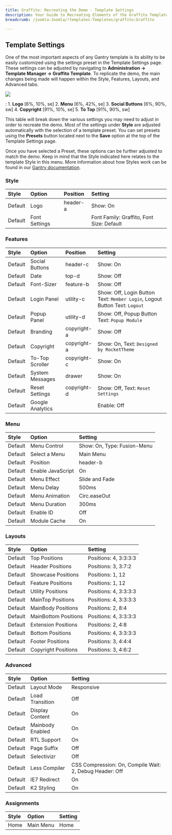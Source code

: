 ```yaml
---
title: Graffito: Recreating the Demo - Template Settings
description: Your Guide to Recreating Elements of the Graffito Template for Joomla
breadcrumb: /joomla:Joomla/!templates:Templates/graffito:Graffito

---
```


Template Settings
-----
One of the most important aspects of any Gantry template is its ability to be easily customized using the settings preset in the Template Settings page. These settings can be adjusted by navigating to **Administration -> Template Manager -> Graffito Template**. To replicate the demo, the main changes being made will happen within the Style, Features, Layouts, and Advanced tabs. 

![][graffito2]

:   1. **Logo**  [6%, 10%, se]
    2. **Menu**  [6%, 42%, se]
    3. **Social Buttons** [6%, 90%, sw]
    4. **Copyright**  [91%, 10%, se]
    5. **To Top**  [91%, 90%, sw]

This table will break down the various settings you may need to adjust in order to recreate the demo. Most of the settings under **Style** are adjusted automatically with the selection of a template preset. You can set presets using the **Presets** button located next to the **Save** option at the top of the Template Settings page.

Once you have selected a Preset, these options can be further adjusted to match the demo. Keep in mind that the Style indicated here relates to the template Style in this menu. More information about how Styles work can be found in our [Gantry documentation][Style].

### Style
| Style   | Option        | Position | Setting                                   |  
| :------ | :------------ | :------- | :---------------------------------------- |  
| Default | Logo          | header-a | Show: On                                  |  
| Default | Font Settings |          | Font Family: Graffito, Font Size: Default |  

### Features
| Style   | Option           | Position    | Setting                                                                    |  
| :------ | :--------------- | :---------- | :------------------------------------------------------------------------- |  
| Default | Social Buttons   | header-c    | Show: On                                                                   |  
| Default | Date             | top-d       | Show: Off                                                                  |  
| Default | Font-Sizer       | feature-b   | Show: Off                                                                  |  
| Default | Login Panel      | utility-c   | Show: Off, Login Button Text: `Member Login`, Logout Button Text: `Logout` |  
| Default | Popup Panel      | utility-d   | Show: Off, Popup Button Text: `Popup Module`                               |  
| Default | Branding         | copyright-a | Show: Off                                                                  |  
| Default | Copyright        | copyright-a | Show: On, Text: `Designed by RocketTheme`                                  |  
| Default | To-Top Scroller  | copyright-c | Show: On                                                                   |  
| Default | System Messages  | drawer      | Show: On                                                                   |  
| Default | Reset Settings   | copyright-d | Show: Off, Text: `Reset Settings`                                          |  
| Default | Google Analytics |             | Enable: Off                                                                |  

### Menu
| Style   | Option            | Setting                     |  
| :------ | :---------------- | :-------------------------- |  
| Default | Menu Control      | Show: On, Type: Fusion-Menu |  
| Default | Select a Menu     | Main Menu                   |  
| Default | Position          | header-b                    |  
| Default | Enable JavaScript | On                          |  
| Default | Menu Effect       | Slide and Fade              |  
| Default | Menu Delay        | 500ms                       |  
| Default | Menu Animation    | Circ.easeOut                |  
| Default | Menu Duration     | 300ms                       |  
| Default | Enable ID         | Off                         |  
| Default | Module Cache      | On                          |  

### Layouts
| Style   | Option               | Setting               |  
| :------ | :------------------- | :-------------------- |  
| Default | Top Positions        | Positions: 4, 3:3:3:3 |  
| Default | Header Positions     | Positions: 3, 3:7:2   |  
| Default | Showcase Positions   | Positions: 1, 12      |  
| Default | Feature Positions    | Positions: 1, 12      |  
| Default | Utility Positions    | Positions: 4, 3:3:3:3 |  
| Default | MainTop Positions    | Positions: 4, 3:3:3:3 |  
| Default | MainBody Positions   | Positions: 2, 8:4     |  
| Default | MainBottom Positions | Positions: 4, 3:3:3:3 |  
| Default | Extension Positions  | Positions: 2, 4:8     |  
| Default | Bottom Positions     | Positions: 4, 3:3:3:3 |  
| Default | Footer Positions     | Positions: 3, 4:4:4   |  
| Default | Copyright Positions  | Positions: 3, 4:6:2   |  

### Advanced
| Style   | Option           | Setting                                                 |  
| :------ | :--------------- | :------------------------------------------------------ |  
| Default | Layout Mode      | Responsive                                              |  
| Default | Load Transition  | Off                                                     |  
| Default | Display Content  | On                                                      |  
| Default | Mainbody Enabled | On                                                      |  
| Default | RTL Support      | On                                                      |  
| Default | Page Suffix      | Off                                                     |  
| Default | Selectivizr      | Off                                                     |  
| Default | Less Compiler    | CSS Compression: On, Compile Wait: 2, Debug Header: Off |  
| Default | IE7 Redirect     | On                                                      |  
| Default | K2 Styling       | On                                                      |  

### Assignments
| Style | Option    | Setting |  
| :---- | :-------- | :------ |  
| Home  | Main Menu | Home    |  

[demo25]: assets/Graffito.jpg
[menu]: ../../start/menu.md
[Style]: http://docs.gantry.org/gantry4/configure
[graffito2]: assets/graffito.jpeg
